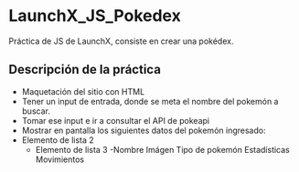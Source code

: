# LaunchX_JS_Pokedex

Práctica de JS de LaunchX, consiste en crear una pokédex.

## Descripción de la práctica
- Maquetación del sitio con HTML
- Tener un input de entrada, donde se meta el nombre del pokemón a buscar.
- Tomar ese input e ir a consultar el API de pokeapi
- Mostrar en pantalla los siguientes datos del pokemón ingresado:
- Elemento de lista 2
    - Elemento de lista 3
  -Nombre
Imágen
Tipo de pokemón
Estadísticas
Movimientos
